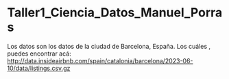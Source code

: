 # Taller1_Ciencia_Datos_Manuel_Porras

Los datos son los datos de la ciudad de Barcelona, España. Los cuáles , puedes encontrar acá: http://data.insideairbnb.com/spain/catalonia/barcelona/2023-06-10/data/listings.csv.gz 
